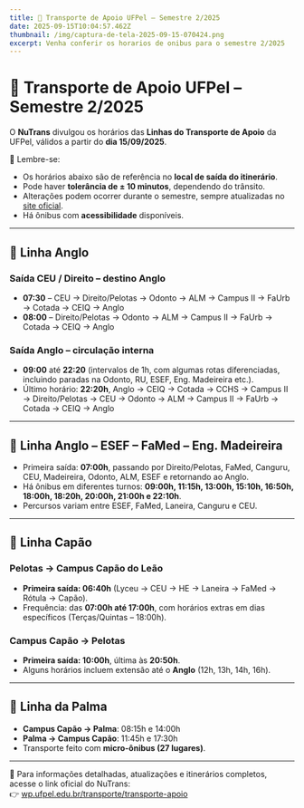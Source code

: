 ```yaml
---
title: 🚌 Transporte de Apoio UFPel – Semestre 2/2025
date: 2025-09-15T10:04:57.462Z
thumbnail: /img/captura-de-tela-2025-09-15-070424.png
excerpt: Venha conferir os horarios de onibus para o semestre 2/2025
---
```

<!--StartFragment-->

# 🚌 Transporte de Apoio UFPel – Semestre 2/2025

O **NuTrans** divulgou os horários das **Linhas do Transporte de Apoio** da UFPel, válidos a partir do **dia 15/09/2025**.

📌 Lembre-se:

* Os horários abaixo são de referência no **local de saída do itinerário**.
* Pode haver **tolerância de ± 10 minutos**, dependendo do trânsito.
* Alterações podem ocorrer durante o semestre, sempre atualizadas no [site oficial](https://wp.ufpel.edu.br/transporte/transporte-apoio/).
* Há ônibus com **acessibilidade** disponíveis.

- - -

## 🚏 Linha Anglo

### Saída CEU / Direito – destino Anglo

* **07:30** – CEU → Direito/Pelotas → Odonto → ALM → Campus II → FaUrb → Cotada → CEIQ → Anglo
* **08:00** – Direito/Pelotas → Odonto → ALM → Campus II → FaUrb → Cotada → CEIQ → Anglo

### Saída Anglo – circulação interna

* **09:00** até **22:20** (intervalos de 1h, com algumas rotas diferenciadas, incluindo paradas na Odonto, RU, ESEF, Eng. Madeireira etc.).
* Último horário: **22:20h**, Anglo → CEIQ → Cotada → CCHS → Campus II → Direito/Pelotas → CEU → Odonto → ALM → Campus II → FaUrb → Cotada → CEIQ → Anglo

- - -

## 🏃 Linha Anglo – ESEF – FaMed – Eng. Madeireira

* Primeira saída: **07:00h**, passando por Direito/Pelotas, FaMed, Canguru, CEU, Madeireira, Odonto, ALM, ESEF e retornando ao Anglo.
* Há ônibus em diferentes turnos: **09:00h, 11:15h, 13:00h, 15:10h, 16:50h, 18:00h, 18:20h, 20:00h, 21:00h e 22:10h**.
* Percursos variam entre ESEF, FaMed, Laneira, Canguru e CEU.

- - -

## 🌿 Linha Capão

### Pelotas → Campus Capão do Leão

* **Primeira saída: 06:40h** (Lyceu → CEU → HE → Laneira → FaMed → Rótula → Capão).
* Frequência: das **07:00h até 17:00h**, com horários extras em dias específicos (Terças/Quintas – 18:00h).

### Campus Capão → Pelotas

* **Primeira saída: 10:00h**, última às **20:50h**.
* Alguns horários incluem extensão até o **Anglo** (12h, 13h, 14h, 16h).

- - -

## 🌾 Linha da Palma

* **Campus Capão → Palma**: 08:15h e 14:00h
* **Palma → Campus Capão**: 11:45h e 17:30h
* Transporte feito com **micro-ônibus (27 lugares)**.

- - -

🔗 Para informações detalhadas, atualizações e itinerários completos, acesse o link oficial do NuTrans:\
👉 [wp.ufpel.edu.br/transporte/transporte-apoio](https://wp.ufpel.edu.br/transporte/transporte-apoio/)

<!--EndFragment-->